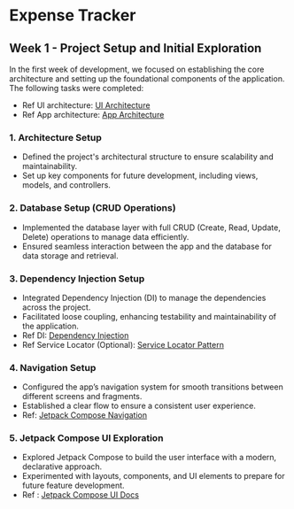 # Expense Tracker

## Week 1 - Project Setup and Initial Exploration

In the first week of development, we focused on establishing the core architecture and setting up the foundational components of the application. The following tasks were completed:

- Ref UI architecture: [UI Architecture](https://developer.android.com/develop/ui/compose/architecture)
- Ref App architecture: [App Architecture](https://developer.android.com/topic/architecture#recommended-app-arch)

### 1. **Architecture Setup**
   - Defined the project's architectural structure to ensure scalability and maintainability. 
   - Set up key components for future development, including views, models, and controllers.

### 2. **Database Setup (CRUD Operations)**
   - Implemented the database layer with full CRUD (Create, Read, Update, Delete) operations to manage data efficiently.
   - Ensured seamless interaction between the app and the database for data storage and retrieval.

### 3. **Dependency Injection Setup**
   - Integrated Dependency Injection (DI) to manage the dependencies across the project.
   - Facilitated loose coupling, enhancing testability and maintainability of the application.
   - Ref DI: [Dependency Injection](https://developer.android.com/training/dependency-injection?authuser=1)
   - Ref Service Locator (Optional): [Service Locator Pattern](https://en.wikipedia.org/wiki/Service_locator_pattern)

### 4. **Navigation Setup**
   - Configured the app’s navigation system for smooth transitions between different screens and fragments.
   - Established a clear flow to ensure a consistent user experience.
   - Ref: [Jetpack Compose Navigation](https://developer.android.com/codelabs/jetpack-compose-navigation)

### 5. **Jetpack Compose UI Exploration**
   - Explored Jetpack Compose to build the user interface with a modern, declarative approach.
   - Experimented with layouts, components, and UI elements to prepare for future feature development.
   - Ref : [Jetpack Compose UI Docs](http://developer.android.com/develop/ui/compose/documentation?_gl=1*1fsbu30*_up*MQ..&gclid=EAIaIQobChMIp9Xi-8beiwMV2Ub_AR09BCH4EAAYASAAEgJcN_D_BwE&gclsrc=aw.ds)
